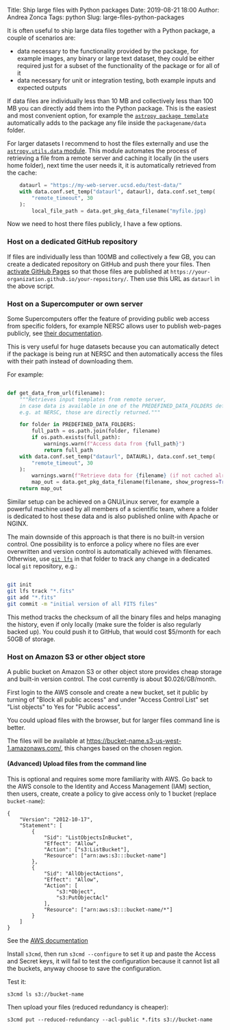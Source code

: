 Title: Ship large files with Python packages
Date: 2019-08-21 18:00
Author: Andrea Zonca
Tags: python
Slug: large-files-python-packages

It is often useful to ship large data files together with a Python package,
a couple of scenarios are:

* data necessary to the functionality provided by the package, for example images, any binary or large text dataset, they could be either required just for a subset of the functionality of the package or for all of it
* data necessary for unit or integration testing, both example inputs and expected outputs

If data files are individually less than 10 MB and collectively less than 100 MB you can directly add them into the Python package. This is the easiest and most convenient option, for example the [`astropy package template`](https://github.com/astropy/package-template) automatically adds to the package any file inside the `packagename/data` folder.

For larger datasets I recommend to host the files externally and use the [`astropy.utils.data` module](http://docs.astropy.org/en/stable/utils/#module-astropy.utils.data).
This module automates the process of retrieving a file from a remote server and caching it locally (in the users home folder), next time the user needs it, it is automatically retrieved from the cache:

```python
    dataurl = "https://my-web-server.ucsd.edu/test-data/"
    with data.conf.set_temp("dataurl", dataurl), data.conf.set_temp(
        "remote_timeout", 30
    ):
        local_file_path = data.get_pkg_data_filename("myfile.jpg)
```

Now we need to host there files publicly, I have a few options.

### Host on a dedicated GitHub repository

If files are individually less than 100MB and collectively a few GB, you can create a dedicated repository on GitHub and push there your files.
Then [activate GitHub Pages](https://help.github.com/en/articles/what-is-github-pages) so that those files are published at `https://your-organization.github.io/your-repository/`.
Then use this URL as `dataurl` in the above script.

### Host on a Supercomputer or own server

Some Supercomputers offer the feature of providing public web access from specific folders, for example NERSC allows user to publish web-pages publicly, see [their documentation](https://www.nersc.gov/users/computational-systems/pdsf/software-and-tools/hosting-webpages/).

This is very useful for huge datasets because you can automatically detect if the package is being run at NERSC and then automatically access the files with their path instead of downloading them.

For example:

```python

def get_data_from_url(filename):
    """Retrieves input templates from remote server,
    in case data is available in one of the PREDEFINED_DATA_FOLDERS defined above,
    e.g. at NERSC, those are directly returned."""

    for folder in PREDEFINED_DATA_FOLDERS:
        full_path = os.path.join(folder, filename)
        if os.path.exists(full_path):
            warnings.warn(f"Access data from {full_path}")
            return full_path
    with data.conf.set_temp("dataurl", DATAURL), data.conf.set_temp(
        "remote_timeout", 30
    ):
        warnings.warn(f"Retrieve data for {filename} (if not cached already)")
        map_out = data.get_pkg_data_filename(filename, show_progress=True)
    return map_out
```

Similar setup can be achieved on a GNU/Linux server, for example a powerful machine used by all members of a scientific team, where a folder is dedicated to host these data and is also published online with Apache or NGINX.

The main downside of this approach is that there is no built-in version control. One possibility is to enforce a policy where no files are ever overwritten and version control is automatically achieved with filenames. Otherwise, use [`git lfs`](https://git-lfs.github.com/) in that folder to track any change in a dedicated local `git` repository, e.g.:

```bash

git init
git lfs track "*.fits"
git add "*.fits"
git commit -m "initial version of all FITS files"

```

This method tracks the checksum of all the binary files and helps managing the history, even if only locally (make sure the folder is also regularly backed up). You could push it to GitHub, that would cost $5/month for each 50GB of storage.

### Host on Amazon S3 or other object store

A public bucket on Amazon S3 or other object store provides cheap storage and built-in version control.
The cost currently is about $0.026/GB/month.

First login to the AWS console and create a new bucket, set it public by turning of "Block all public access" and under "Access Control List" set "List objects" to Yes for "Public access".

You could upload files with the browser, but for larger files command line is better.

The files will be available at <https://bucket-name.s3-us-west-1.amazonaws.com/>, this changes based on the chosen region.

#### (Advanced) Upload files from the command line

This is optional and requires some more familiarity with AWS.
Go back to the AWS console to the Identity and Access Management (IAM) section, then users, create, create a policy to give access only to 1 bucket (replace `bucket-name`):

```
{
    "Version": "2012-10-17",
    "Statement": [
        {
            "Sid": "ListObjectsInBucket",
            "Effect": "Allow",
            "Action": ["s3:ListBucket"],
            "Resource": ["arn:aws:s3:::bucket-name"]
        },
        {
            "Sid": "AllObjectActions",
            "Effect": "Allow",
            "Action": [
                "s3:*Object",
                "s3:PutObjectAcl"
            ],
            "Resource": ["arn:aws:s3:::bucket-name/*"]
        }
    ]
}
```

See the [AWS documentation](https://docs.aws.amazon.com/IAM/latest/UserGuide/reference_policies_examples_s3_rw-bucket.html)

Install `s3cmd`, then run `s3cmd --configure` to set it up and paste the Access and Secret keys, it will fail to test the configuration because it cannot list all the buckets, anyway choose to save the configuration.

Test it:

    s3cmd ls s3://bucket-name

Then upload your files (reduced redundancy is cheaper):

    s3cmd put --reduced-redundancy --acl-public *.fits s3://bucket-name
